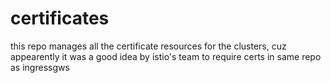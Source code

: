 # certificates
this repo manages all the certificate resources for the clusters, cuz appearently it was a good idea by istio's team to require certs in same repo as ingressgws
